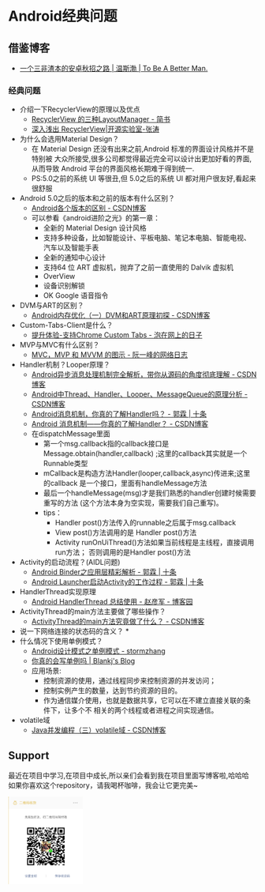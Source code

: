 # Android经典问题


## 借鉴博客
* [一个三非渣本的安卓秋招之路 | 温斯渤 | To Be A Better Man. ](http://wensibo.top/2017/10/29/interview/#%E6%9C%80%E8%BD%BB%E6%9D%BE%E5%B9%BD%E9%BB%98%E7%9A%84%E9%9D%A2%E8%AF%95%E2%80%94%E2%80%94%E2%80%94%E2%80%94%E7%8F%8D%E7%88%B1%E7%BD%91)


### 经典问题
* 介绍一下RecyclerView的原理以及优点
  * [RecyclerView 的三种LayoutManager - 简书 ](https://www.jianshu.com/p/6d278427b18b)
  * [深入浅出 RecyclerView|开源实验室-张涛 ](https://kymjs.com/code/2016/07/10/01/)
* 为什么会选用Material Design？
  * 在 Material Design 还没有出来之前,Android 标准的界面设计风格并不是特别被
    大众所接受,很多公司都觉得最近完全可以设计出更加好看的界面,从而导致 Android
    平台的界面风格长期难于得到统一.
  * PS:5.0之前的系统 UI 等很丑,但 5.0之后的系统 UI 都对用户很友好,看起来很舒服
* Android 5.0之后的版本和之前的版本有什么区别？
  * [Android各个版本的区别 - CSDN博客 ](https://blog.csdn.net/u012758803/article/details/54844903)
  * 可以参看《android进阶之光》的第一章：
    * 全新的 Material Design 设计风格
    * 支持多种设备，比如智能设计、平板电脑、笔记本电脑、智能电视、汽车以及智能手表
    * 全新的通知中心设计
    * 支持64 位 ART 虚拟机，抛弃了之前一直使用的 Dalvik 虚拟机
    * OverView
    * 设备识别解锁
    * OK Google 语音指令
* DVM与ART的区别？
  * [Android内存优化（一）DVM和ART原理初探 - CSDN博客 ](https://blog.csdn.net/itachi85/article/details/72861179)
* Custom-Tabs-Client是什么？
  * [提升体验-支持Chrome Custom Tabs - 泡在网上的日子 ](http://www.jcodecraeer.com/a/anzhuokaifa/androidkaifa/2017/0106/6945.html)
* MVP与MVC有什么区别？
  * [MVC，MVP 和 MVVM 的图示 - 阮一峰的网络日志 ](http://www.ruanyifeng.com/blog/2015/02/mvcmvp_mvvm.html)
* Handler机制？Looper原理？
  * [Android异步消息处理机制完全解析，带你从源码的角度彻底理解 - CSDN博客](https://blog.csdn.net/guolin_blog/article/details/9991569)
  * [Android中Thread、Handler、Looper、MessageQueue的原理分析 - CSDN博客](https://blog.csdn.net/bboyfeiyu/article/details/38555547)
  * [Android消息机制，你真的了解Handler吗？ - 郭霖 | 十条 ](http://www.10tiao.com/html/227/201711/2650241824/1.html)
  * [Android 消息机制——你真的了解Handler？ - CSDN博客 ](https://blog.csdn.net/qian520ao/article/details/78262289#7-%E5%A6%82%E4%BD%95%E5%A4%84%E7%90%86handler-%E4%BD%BF%E7%94%A8%E4%B8%8D%E5%BD%93%E5%AF%BC%E8%87%B4%E7%9A%84%E5%86%85%E5%AD%98%E6%B3%84%E9%9C%B2)
  * 在dispatchMessage里面
    * 第一个msg.callback指的callback接口是Message.obtain(handler,callback)
      ;这里的callback其实就是一个Runnable类型
    * mCallback是构造方法Handler(looper,callback,async)传进来;这里的callback
      是一个接口，里面有handleMessage方法
    * 最后一个handleMessage(msg)才是我们熟悉的handler创建时候需要重写的方法
    (这个方法本身为空实现，需要我们自己重写)。
    * tips：
      * Handler post()方法传入的runnable之后属于msg.callback
      * View post()方法调用的是 Handler post()方法
      * Activity runOnUiThread()方法如果当前线程是主线程，直接调用run方法；
        否则调用的是Handler post()方法
* Activity的启动流程？(AIDL问题)
  * [Android Binder之应用层精彩解析 - 郭霖 | 十条 ](http://www.10tiao.com/html/227/201711/2650241725/1.html)
  * [Android Launcher启动Activity的工作过程 - 郭霖 | 十条 ](http://www.10tiao.com/html/227/201711/2650241786/1.html)
* HandlerThread实现原理
  * [Android HandlerThread 总结使用 - 赵彦军 - 博客园 ](https://www.cnblogs.com/zhaoyanjun/p/6062880.html)
* ActivityThread的main方法主要做了哪些操作？
  * [ActivityThread的main方法究竟做了什么？ - CSDN博客 ](https://blog.csdn.net/melodev/article/details/51959347)
* 说一下网络连接的状态码的含义？
  *
* 什么情况下使用单例模式？
  * [Android设计模式之单例模式 - stormzhang ](http://stormzhang.com/designpattern/2016/03/27/android-design-pattern-singleton/)
  * [你真的会写单例吗 | Blankj's Blog ](https://blankj.com/2016/04/21/really-use-singleton/)
  * 应用场景:
    * 控制资源的使用，通过线程同步来控制资源的并发访问；
    * 控制实例产生的数量，达到节约资源的目的。
    * 作为通信媒介使用，也就是数据共享，它可以在不建立直接关联的条件下，让多个不
      相关的两个线程或者进程之间实现通信。
* volatile域
  * [Java并发编程（三）volatile域 - CSDN博客 ](https://blog.csdn.net/itachi85/article/details/50274169)

## Support
最近在项目中学习,在项目中成长,所以亲们会看到我在项目里面写博客啦,哈哈哈 <br/>
如果你喜欢这个repository，请我喝杯咖啡，我会让它更完美~ <br/>

<a href="get_me_a_drink.png"><img src="get_me_a_drink.png" width="30%" height="30%"/>